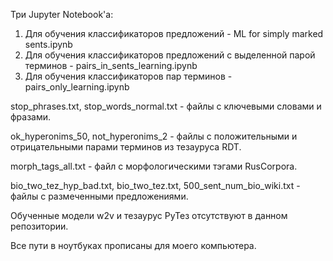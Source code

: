 Три Jupyter Notebook'а:

1) Для обучения классификаторов предложений - ML for simply marked sents.ipynb
2) Для обучения классификаторов предложений с выделенной парой терминов - pairs_in_sents_learning.ipynb
3) Для обучения классификаторов пар терминов - pairs_only_learning.ipynb

stop_phrases.txt, stop_words_normal.txt - файлы с ключевыми словами и фразами.

ok_hyperonims_50, not_hyperonims_2 - файлы с положительными и отрицательными парами терминов из тезауруса RDT.

morph_tags_all.txt - файл с морфологическими тэгами RusCorpora.

bio_two_tez_hyp_bad.txt, bio_two_tez.txt, 500_sent_num_bio_wiki.txt - файлы с размеченными предложениями.

Обученные модели w2v и тезаурус РуТез отсутствуют в данном репозитории.

Все пути в ноутбуках прописаны для моего компьютера.
